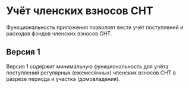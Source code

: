 # Учёт членских взносов СНТ

Функциональность приложения позволяет вести учёт поступлений и расходов фондов членских взносов СНТ.

## Версия 1

Версия 1 содержит минимальную функциональность для учёта поступлений регулярных (ежемесячных) членских взносов СНТ в разрезе периода и участка (домовладения).
